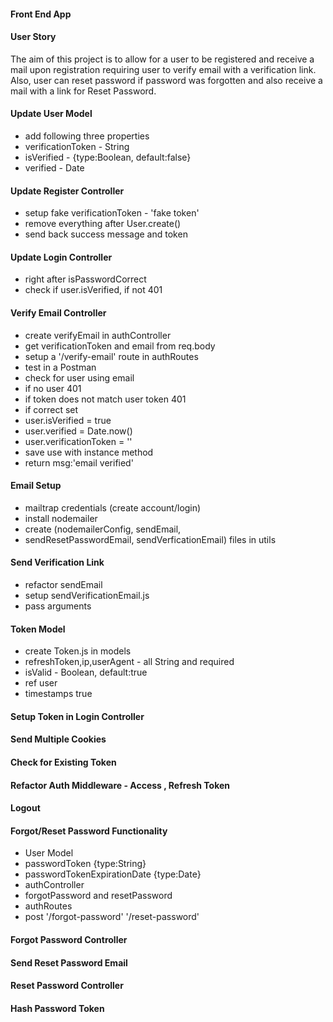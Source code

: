 #### Front End App



#### User Story
The aim of this project is to allow for a user to be registered and receive a mail upon registration requiring
user to verify email with a verification link. Also, user can reset password if password was forgotten and also receive 
a mail with a link for Reset Password.

#### Update User Model

- add following three properties
- verificationToken - String
- isVerified - {type:Boolean, default:false}
- verified - Date

#### Update Register Controller

- setup fake verificationToken - 'fake token'
- remove everything after User.create()
- send back success message and token

#### Update Login Controller

- right after isPasswordCorrect
- check if user.isVerified, if not 401

#### Verify Email Controller

- create verifyEmail in authController
- get verificationToken and email from req.body
- setup a '/verify-email' route in authRoutes
- test in a Postman
- check for user using email
- if no user 401
- if token does not match user token 401
- if correct set
- user.isVerified = true
- user.verified = Date.now()
- user.verificationToken = ''
- save use with instance method
- return msg:'email verified'


#### Email Setup

- mailtrap credentials (create account/login)
- install nodemailer
- create (nodemailerConfig, sendEmail,
- sendResetPasswordEmail, sendVerficationEmail) files in utils

#### Send Verification Link

- refactor sendEmail
- setup sendVerificationEmail.js
- pass arguments

#### Token Model

- create Token.js in models
- refreshToken,ip,userAgent - all String and required
- isValid - Boolean, default:true
- ref user
- timestamps true

#### Setup Token in Login Controller

#### Send Multiple Cookies

#### Check for Existing Token

#### Refactor Auth Middleware - Access , Refresh Token

#### Logout

#### Forgot/Reset Password Functionality

- User Model
- passwordToken {type:String}
- passwordTokenExpirationDate {type:Date}
- authController
- forgotPassword and resetPassword
- authRoutes
- post '/forgot-password' '/reset-password'

#### Forgot Password Controller

#### Send Reset Password Email

#### Reset Password Controller

#### Hash Password Token
